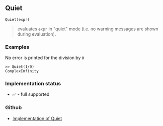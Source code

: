 ## Quiet

```
Quiet(expr)
```

> evaluates `expr` in "quiet" mode (i.e. no warning messages are shown during evaluation).

### Examples
 
No error is printed for the division by `0`

```
>> Quiet(1/0) 
ComplexInfinity
```






### Implementation status

* &#x2705; - full supported

### Github

* [Implementation of Quiet](https://github.com/axkr/symja_android_library/blob/master/symja_android_library/matheclipse-core/src/main/java/org/matheclipse/core/builtin/Programming.java#L2539) 
